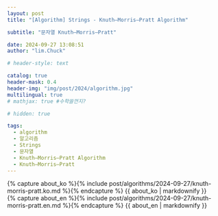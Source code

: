 ```yaml
---
layout: post
title: "[Algorithm] Strings - Knuth–Morris–Pratt Algorithm"

subtitle: "문자열 Knuth–Morris–Pratt"

date: 2024-09-27 13:08:51
author: "lim.Chuck"

# header-style: text

catalog: true
header-mask: 0.4
header-img: "img/post/2024/algorithm.jpg"
multilingual: true
# mathjax: true #수학쓸껀지?

# hidden: true

tags:
  - algorithm
  - 알고리즘
  - Strings
  - 문자열
  - Knuth–Morris–Pratt Algorithm
  - Knuth–Morris–Pratt
---
```


<div class="ko post-container">
    {% capture about_ko %}{% include post/algorithms/2024-09-27/knuth-morris-pratt.ko.md %}{% endcapture %}
    {{ about_ko | markdownify }}
</div>
<div class="en post-container">
    {% capture about_en %}{% include post/algorithms/2024-09-27/knuth-morris-pratt.en.md %}{% endcapture %}
    {{ about_en | markdownify }}
</div>

